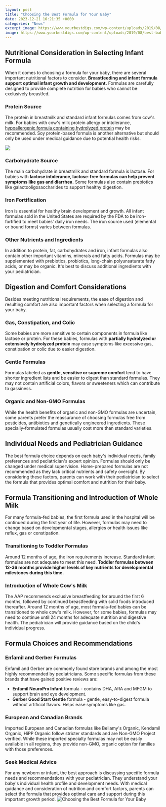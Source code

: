 ```yaml
---
layout: post
title: "Choosing the Best Formula for Your Baby"
date: 2023-12-21 16:21:35 +0000
categories: "News"
excerpt_image: https://www.yourbestdigs.com/wp-content/uploads/2019/08/best-baby-formula-1.jpg
image: https://www.yourbestdigs.com/wp-content/uploads/2019/08/best-baby-formula-1.jpg
---
```


## Nutritional Consideration in Selecting Infant Formula
When it comes to choosing a formula for your baby, there are several important nutritional factors to consider. **Breastfeeding and infant formula support optimal infant growth and development.** Formulas are carefully designed to provide complete nutrition for babies who cannot be exclusively breastfed.
### Protein Source 
The protein in breastmilk and standard infant formulas comes from cow's milk. For babies with cow's milk protein allergy or intolerance, [hypoallergenic formula containing hydrolyzed protein](https://store.fi.io.vn/chihuahua3495-t-shirt) may be recommended. Soy protein-based formula is another alternative but should only be used under medical guidance due to potential health risks.

![](https://heavy.com/wp-content/uploads/2017/04/best-infant-formula-featured-image.jpg?quality=65&amp;strip=all)
### Carbohydrate Source
The main carbohydrate in breastmilk and standard formula is lactose. For babies with **lactose intolerance, lactose-free formulas can help prevent symptoms like gas and diarrhea.** Some formulas also contain prebiotics like galactooligosaccharides to support healthy digestion. 
### Iron Fortification
Iron is essential for healthy brain development and growth. All infant formulas sold in the United States are required by the FDA to be iron-fortified to meet babies' daily iron needs. The iron source used (elemental or bound forms) varies between formulas.
### Other Nutrients and Ingredients
In addition to protein, fat, carbohydrates and iron, infant formulas also contain other important vitamins, minerals and fatty acids. Formulas may be supplemented with prebiotics, probiotics, long-chain polyunsaturate fatty acids, or may be organic. It's best to discuss additional ingredients with your pediatrician.
## Digestion and Comfort Considerations
Besides meeting nutritional requirements, the ease of digestion and resulting comfort are also important factors when selecting a formula for your baby.
### Gas, Constipation, and Colic
Some babies are more sensitive to certain components in formula like lactose or protein. For these babies, formulas with **partially hydrolyzed or extensively hydrolyzed protein** may ease symptoms like excessive gas, constipation or colic due to easier digestion. 
### Gentle Formulas
Formulas labeled as **gentle, sensitive or supreme comfort** tend to have shorter ingredient lists and be easier to digest than standard formulas. They may not contain artificial colors, flavors or sweeteners which can contribute to gassiness. 
### Organic and Non-GMO Formulas
While the health benefits of organic and non-GMO formulas are uncertain, some parents prefer the reassurance of choosing formulas free from pesticides, antibiotics and genetically engineered ingredients. These specially-formulated formulas usually cost more than standard varieties.
## Individual Needs and Pediatrician Guidance
The best formula choice depends on each baby's individual needs, family preferences and pediatrician's expert opinion. Formulas should only be changed under medical supervision. Home-prepared formulas are not recommended as they lack critical nutrients and safety oversight. By considering these factors, parents can work with their pediatrician to select the formula that provides optimal comfort and nutrition for their baby.
## Formula Transitioning and Introduction of Whole Milk
For many formula-fed babies, the first formula used in the hospital will be continued during the first year of life. However, formulas may need to change based on developmental stages, allergies or health issues like reflux, gas or constipation. 
### Transitioning to Toddler Formulas
Around 12 months of age, the iron requirements increase. Standard infant formulas are not adequate to meet this need. **Toddler formulas between 12-36 months provide higher levels of key nutrients for developmental milestones during this time.**
### Introduction of Whole Cow's Milk
The AAP recommends exclusive breastfeeding for around the first 6 months, followed by continued breastfeeding with solid foods introduced thereafter. Around 12 months of age, most formula-fed babies can be transitioned to whole cow's milk. However, for some babies, formulas may need to continue until 24 months for adequate nutrition and digestive health. The pediatrician will provide guidance based on the child's individual progress.
## Formula Choices and Recommendations 
### Enfamil and Gerber Formulas 
Enfamil and Gerber are commonly found store brands and among the most highly recommended by pediatricians. Some specific formulas from these brands that have gained positive reviews are:
- **Enfamil NeuroPro Infant** formula - contains DHA, ARA and MFGM to support brain and eye development.
- **Gerber Good Start Gentle** formula - gentle, easy-to-digest formula without artificial flavors. Helps ease symptoms like gas.
### European and Canadian Brands
Imported European and Canadian formulas like Bellamy's Organic, Kendamil Organic, HiPP Organic follow stricter standards and are Non-GMO Project verified. While these imported specialty formulas may not be easily available in all regions, they provide non-GMO, organic option for families with those preferences.
### Seek Medical Advice
For any newborn or infant, the best approach is discussing specific formula needs and recommendations with your pediatrician. They understand your baby's individual health profile and development needs. With medical guidance and consideration of nutrition and comfort factors, parents can select the formula that provides optimal care and support during this important growth period.
![Choosing the Best Formula for Your Baby](https://www.yourbestdigs.com/wp-content/uploads/2019/08/best-baby-formula-1.jpg)
